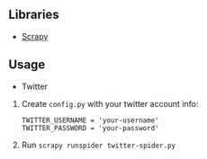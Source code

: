 ## Libraries

* [Scrapy](https://scrapy.org/)

## Usage

- Twitter

1. Create `config.py` with your twitter account info:
	```
	TWITTER_USERNAME = 'your-username'
	TWITTER_PASSWORD = 'your-password'
	```

2. Run `scrapy runspider twitter-spider.py`


